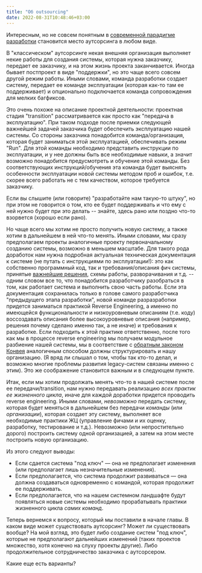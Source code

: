 ```yaml
---
title: "Об outsourcing"
date: 2022-08-31T10:48:46+03:00
---
```

Интересным, но не совсем понятным в [современной парадигме разработки](/kb/lifecycle-development/) становится место аутсорсинга в любом виде.

В "классическом" аутсорсинге некая внешняя организация выполняет некие работы для создания системы, которая нужна заказчику, передает ее заказчику, и на этом жизнь проекта заканчивается. Иногда бывает постпроект в виде "поддержки", но это чаще всего совсем другой режим работы.
Иными словами, команда разработки создает систему, передает ее команде эксплуатации (которая как-то там ее поддерживает) и опционально подключается команда сопровождения для мелких багфиксов.

Это очень похоже на описание проектной деятельности: проектная стадия "transition" рассматривается как просто как "передача в эксплуатацию".
При таком подходе после приемки следующей важнейшей задачей заказчика будет обеспечить эксплуатацию нашей системы. Со стороны заказчика понадобится команда/организация, которая будет заниматься этой эксплуатацией, обеспечивать режим "Run".
Для этой команды необходимо представить инструкции по эксплуатации, и у нее должны быть все необходимые навыки, а значит возможно понадобится предусмотреть и обучение этой команды.
Без соответствующих инструкций/обучения эта команда будет выяснять особенности эксплуатации новой системы методом проб и ошибок, т.е. скорее всего работать не с тем качеством, которое требуется заказчику.

Если вы слышите (или говорите) "разработайте нам такую-то штуку", но при этом не говорится о том, кто ее будет поддерживать и что ему с ней нужно будет при это делать -- знайте, здесь рано или поздно что-то взорвется (хорошо если рано).

Но чаще всего мы хотим не просто получить новую систему, а также хотим в дальнейшем в ней что-то менять.
Иными словами, мы сразу предполагаем проекты аналогичные проекту первоначальному созданию системы, возможно в меньшем масштабе.
Для такого рода доработок нам нужна подробная актуальная техническая документация к системе (не путать с инструкциями по эксплуатации!): это как собственно программный код, так и требования/описания фич системы, принятые [важнейшие решения](/kb/decision-making/), схемы работы, разворачивания и т.д. -- одним словом все то, что понадобится разработчику разобраться в том, как работает система и выполнить свою часть работы. Если эта документация сохранилась только в голове самого разработчика "предыдущего этапа разработки", новой команде разразработки придется заниматься практикой Reverse Engineering, а именно по имеющейся функциональности и низкоуровневым описаниям (т.е. коду) воссоздавать описания более высокоуровневые описания (например, решения почему сделано именно так, а не иначе) и требования к разработке.
Если подходить к этой практике ответственно, после того как мы в процессе reverse engineering мы получаем модульное разбиение нашей системы, мы в соответствие с [обратным законом Конвея](https://www.thoughtworks.com/radar/techniques/inverse-conway-maneuver) аналогичным способом должны структурировать и нашу организацию. (Я вряд ли слышал о том, чтобы так кто-то делал, и возможно многие проблемы развития legacy-систем связаны именно с этим). Это же соображение становится важным и в следующем пункте.

Итак, если мы хотим продолжать менять что-то в нашей системе после ее передачи/transition, нам нужно передавать реализацию *всех практик ее жизненного цикла*, иначе для каждой доработки придется проводить reverse engineering.
Иными словами, *невозможно* передать систему, которая будет меняться в дальнейшем без передачи *команды* (или *организации*), которая создает эту систему, выполняет все необходимые практики ЖЦ (управление фичами и их оценку, разработку, тестирование и т.д.).
Невозможно (или непростительно дорого) построить систему одной организацией, а затем на этом месте построить новую организацию.

Из этого следуют выводы:  
- Если сдается система "под ключ" — она не предполагает изменения (или предполагает лишь незначительные изменения).  
- Если предполагается, что система продолжит развиваться — она должна создаваться одновременно с командой, которая продолжит ее поддерживать.  
- Если предполагается, что на нашем системном ландшафте будут появляться новые системы необходимо прорабатывать практики жизненного цикла *самих команд*.

Теперь вернемся к вопросу, который мы поставили в начале главы. В каком виде может существовать аутсорсинг? Может ли существовать вообще?
На мой взгляд, это будет либо создание систем "под ключ", которые не предполагают дальнейших изменений (таких проектов множество, хотя конечно на слуху проекты другие).
Либо продолжительное сотрудничество заказчика с аутсорсером.

Какие еще есть варианты?
